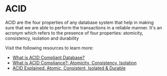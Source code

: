 # ACID

ACID are the four properties of any database system that help in making sure that we are able to perform the transactions in a reliable manner. It's an acronym which refers to the presence of four properties: atomicity, consistency, isolation and durability 

Visit the following resources to learn more:

- [What is ACID Compliant Database?](https://retool.com/blog/whats-an-acid-compliant-database/)
- [What is ACID Compliance?: Atomicity, Consistency, Isolation](https://fauna.com/blog/what-is-acid-compliance-atomicity-consistency-isolation)
- [ACID Explained: Atomic, Consistent, Isolated & Durable](https://www.youtube.com/watch?v=yaQ5YMWkxq4)
